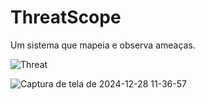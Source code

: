 # ThreatScope
Um sistema que mapeia e observa ameaças.

![Threat](https://github.com/user-attachments/assets/4a1e49ec-cce5-494e-86cf-043ca772f038)

![Captura de tela de 2024-12-28 11-36-57](https://github.com/user-attachments/assets/9e5275d8-77cb-4106-9d46-2790a9b0df1b)


